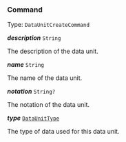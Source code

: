 

### Command

Type: `DataUnitCreateCommand`  
<article>

***description*** `String` 

The description of the data unit.

</article>
<article>

***name*** `String` 

The name of the data unit.

</article>
<article>

***notation*** `String?` 

The notation of the data unit.

</article>
<article>

***type*** [`DataUnitType`](/docs/dataunittype--page#dataunittype) 

The type of data used for this data unit.

</article>

